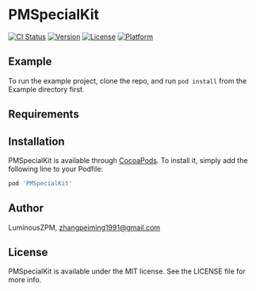 # PMSpecialKit

[![CI Status](https://img.shields.io/travis/LuminousZPM/PMSpecialKit.svg?style=flat)](https://travis-ci.org/LuminousZPM/PMSpecialKit)
[![Version](https://img.shields.io/cocoapods/v/PMSpecialKit.svg?style=flat)](https://cocoapods.org/pods/PMSpecialKit)
[![License](https://img.shields.io/cocoapods/l/PMSpecialKit.svg?style=flat)](https://cocoapods.org/pods/PMSpecialKit)
[![Platform](https://img.shields.io/cocoapods/p/PMSpecialKit.svg?style=flat)](https://cocoapods.org/pods/PMSpecialKit)

## Example

To run the example project, clone the repo, and run `pod install` from the Example directory first.

## Requirements

## Installation

PMSpecialKit is available through [CocoaPods](https://cocoapods.org). To install
it, simply add the following line to your Podfile:

```ruby
pod 'PMSpecialKit'
```

## Author

LuminousZPM, zhangpeiming1991@gmail.com

## License

PMSpecialKit is available under the MIT license. See the LICENSE file for more info.
